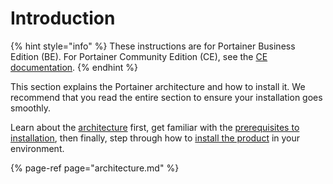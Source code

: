 # Introduction

{% hint style="info" %}
These instructions are for Portainer Business Edition \(BE\). For Portainer Community Edition \(CE\), see the [CE documentation](https://docs.portainer.io/v/ce-2.6/).
{% endhint %}

This section explains the Portainer architecture and how to install it. We recommend that you read the entire section to ensure your installation goes smoothly.

Learn about the [architecture](architecture.md) first, get familiar with the [prerequisites to installation](requirements-and-prerequisites.md), then finally, step through how to [install the product](install/) in your environment.

{% page-ref page="architecture.md" %}





